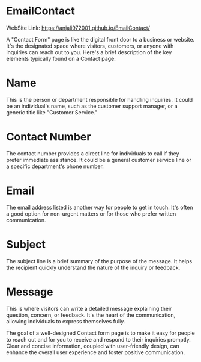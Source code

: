# EmailContact

WebSite Link: https://anjali972001.github.io/EmailContact/

A "Contact Form" page is like the digital front door to a business or website. It's the designated space where visitors, customers, or anyone with inquiries can reach out to you. Here's a brief description of the key elements typically found on a Contact page:

#  Name
 This is the person or department responsible for handling inquiries. It could be an individual's name, such as the customer support manager, or a generic title like "Customer Service."

# Contact Number
The contact number provides a direct line for individuals to call if they prefer immediate assistance. It could be a general customer service line or a specific department's phone number.

# Email
The email address listed is another way for people to get in touch. It's often a good option for non-urgent matters or for those who prefer written communication.

# Subject
The subject line is a brief summary of the purpose of the message. It helps the recipient quickly understand the nature of the inquiry or feedback.

# Message 
This is where visitors can write a detailed message explaining their question, concern, or feedback. It's the heart of the communication, allowing individuals to express themselves fully.

The goal of a well-designed Contact form page is to make it easy for people to reach out and for you to receive and respond to their inquiries promptly. Clear and concise information, coupled with user-friendly design, can enhance the overall user experience and foster positive communication.
